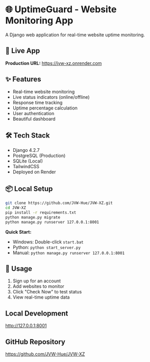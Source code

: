 # 🌐 UptimeGuard - Website Monitoring App

A Django web application for real-time website uptime monitoring.

## 🚀 Live App

**Production URL:** https://jvw-xz.onrender.com

## ✨ Features

- Real-time website monitoring
- Live status indicators (online/offline)
- Response time tracking
- Uptime percentage calculation
- User authentication
- Beautiful dashboard

## 🛠️ Tech Stack

- Django 4.2.7
- PostgreSQL (Production)
- SQLite (Local)
- TailwindCSS
- Deployed on Render

## 📦 Local Setup

```bash
git clone https://github.com/JVW-Hue/JVW-XZ.git
cd JVW-XZ
pip install -r requirements.txt
python manage.py migrate
python manage.py runserver 127.0.0.1:8001
```

**Quick Start:**
- Windows: Double-click `start.bat`
- Python: `python start_server.py`
- Manual: `python manage.py runserver 127.0.0.1:8001`

## 🎯 Usage

1. Sign up for an account
2. Add websites to monitor
3. Click "Check Now" to test status
4. View real-time uptime data

## Local Development
http://127.0.0.1:8001

## GitHub Repository
https://github.com/JVW-Hue/JVW-XZ